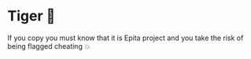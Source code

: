 # Tiger :rotating_light:

If you copy you must know that it is Epita project and you take the risk of being flagged cheating :boom:
